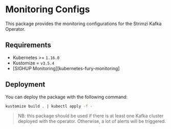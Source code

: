 # Monitoring Configs

<!-- <SD-DOCS> -->

This package provides the monitoring configurations for the Strimzi Kafka Operator.

## Requirements

- Kubernetes >= `1.16.0`
- Kustomize = `v3.5.4`
- [SIGHUP Monitoring][kubernetes-fury-monitoring]

## Deployment

You can deploy the package with the following command:

```bash
kustomize build . | kubectl apply -f -
```

> NB: this package should be used if there is at least one Kafka cluster deployed with the operator. Otherwise, a lot of alerts
> will be triggered.

<!-- Links -->

[SIGHUP Monitoring]: https://github.com/sighupio/fury-kubernetes-monitoring

<!-- </SD-DOCS> -->